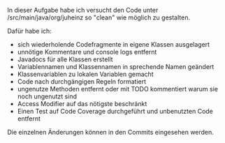 In dieser Aufgabe habe ich versucht den Code unter /src/main/java/org/juheinz so "clean" wie möglich zu gestalten.

Dafür habe ich:
- sich wiederholende Codefragmente in eigene Klassen ausgelagert
- unnötige Kommentare und console logs entfernt
- Javadocs für alle Klassen erstellt
- Variablennamen und Klassennamen in sprechende Namen geändert
- Klassenvariablen zu lokalen Variablen gemacht
- Code nach durchgängigen Regeln formatiert
- ungenutze Methoden entfernt oder mit TODO kommentiert warum sie noch ungenutzt sind
- Access Modifier auf das nötigste beschränkt
- Einen Test auf Code Coverage durchgeführt und unbenutzten Code entfernt

Die einzelnen Änderungen können in den Commits eingesehen werden. 